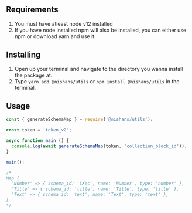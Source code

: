 

## Requirements

1. You must have atleast node v12 installed
2. If you have node installed npm will also be installed, you can either use npm or download yarn and use it.

## Installing

1. Open up your terminal and navigate to the directory you wanna install the package at.
2. Type `yarn add @nishans/utils` or `npm install @nishans/utils` in the terminal.

## Usage

```js
const { generateSchemaMap } = require('@nishans/utils');

const token = 'token_v2';

async function main () {
  console.log(await generateSchemaMap(token, 'collection_block_id'));
}

main();

/*
Map {
  'Number' => { schema_id: 'LXec', name: 'Number', type: 'number' },
  'Title' => { schema_id: 'title', name: 'Title', type: 'title' },
  'Text' => { schema_id: 'text', name: 'Text', type: 'text' },
}
*/
```